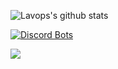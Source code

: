 ![Lavops's github stats](https://github-readme-stats.vercel.app/api?username=Lavops&theme=vue&count_private=true&show_icons=true&include_all_commits=true&hide=prs,issues)

[![Discord Bots](https://top.gg/api/widget/799392333677854751.svg)](https://top.gg/bot/799392333677854751)

[<img src="https://img.shields.io/badge/linkedin-%230077B5.svg?&style=for-the-badge&logo=linkedin&logoColor=white" />](https://www.linkedin.com/in/djordje-milicevic/)
